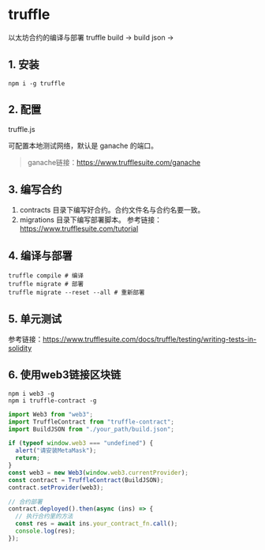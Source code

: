 # truffle

以太坊合约的编译与部署
truffle build -> build json ->

## 1. 安装

```shell
npm i -g truffle
```

## 2. 配置

truffle.js

可配置本地测试网络，默认是 ganache 的端口。

> ganache链接：<https://www.trufflesuite.com/ganache>

## 3. 编写合约

1. contracts 目录下编写好合约。合约文件名与合约名要一致。
2. migrations 目录下编写部署脚本。
   参考链接：<https://www.trufflesuite.com/tutorial>

## 4. 编译与部署

```shell
truffle compile # 编译
truffle migrate # 部署
truffle migrate --reset --all # 重新部署
```

## 5. 单元测试

参考链接：<https://www.trufflesuite.com/docs/truffle/testing/writing-tests-in-solidity>

## 6. 使用web3链接区块链

```shell
npm i web3 -g
npm i truffle-contract -g
```

```js
import Web3 from "web3";
import TruffleContract from "truffle-contract";
import BuildJSON from "./your_path/build.json";

if (typeof window.web3 === "undefined") {
  alert("请安装MetaMask");
  return;
}
const web3 = new Web3(window.web3.currentProvider);
const contract = TruffleContract(BuildJSON);
contract.setProvider(web3);

// 合约部署
contract.deployed().then(async (ins) => {
  // 执行合约里的方法
  const res = await ins.your_contract_fn.call();
  console.log(res);
});
```

